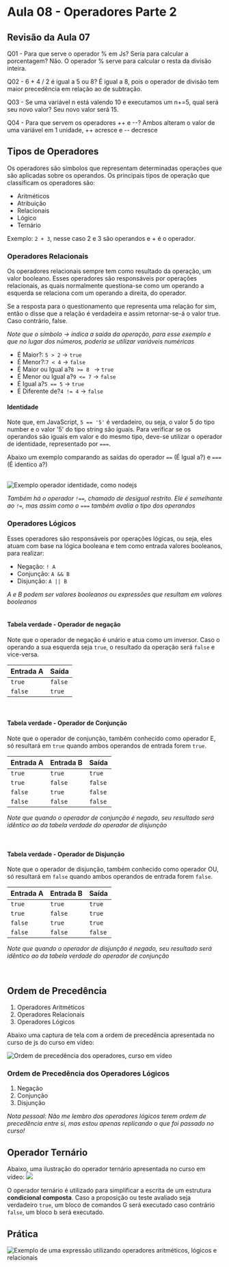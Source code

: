 # Aula 08 - Operadores Parte 2

## Revisão da Aula 07

Q01 - Para que serve o operador % em Js? Seria para calcular a porcentagem?
Não. O operador % serve para calcular o resta da divisão inteira.

Q02 - 6 + 4 / 2 é igual a 5 ou 8?
É igual a 8, pois o operador de divisão tem maior precedência em relação ao de subtração.

Q03 - Se uma variável n está valendo 10 e executamos um n+=5, qual será seu novo valor?
Seu novo valor será 15.

Q04 - Para que servem os operadores ++ e --?
Ambos alteram o valor de uma variável em 1 unidade, ++ acresce e -- decresce

## Tipos de Operadores

Os operadores são símbolos que representam determinadas operações que são aplicadas sobre os operandos. Os principais tipos de operação que classificam os operadores são:

- Aritméticos
- Atribuição
- Relacionais
- Lógico
- Ternário

Exemplo: `2 + 3`, nesse caso 2 e 3 são operandos e + é o operador.

### Operadores Relacionais

Os operadores relacionais sempre tem como resultado da operação, um valor booleano. Esses operadores são responsáveis por operações relacionais, as quais normalmente questiona-se como um operando a esquerda se relaciona com um operando a direita, do operador.

Se a resposta para o questionamento que representa uma relação for sim, então o disse que a relação é verdadeira e assim retornar-se-á o valor true. Caso contrário, false.

_Note que o símbolo -> indica a saída da operação, para esse exemplo e que no lugar dos números, poderia se utilizar variáveis numéricas_

- É Maior?: `5 > 2` -> `true`
- É Menor?:`7 < 4` -> `false`
- É Maior ou Igual a?`8 >= 8 ` -> `true`
- É Menor ou Igual a?`9 <= 7` -> `false`
- É Igual a?`5 == 5` -> `true`
- É Diferente de?`4 != 4` -> `false`

#### Identidade

Note que, em JavaScript, `5 == '5'` é verdadeiro, ou seja, o valor 5 do tipo number e o valor '5' do tipo string são iguais.
Para verificar se os operandos são iguais em valor e do mesmo tipo, deve-se utilizar o operador de identidade, representado por `===`.

Abaixo um exemplo comparando as saídas do operador `==` (É Igual a?) e `===` (É identico a?)<br/> <br/>

![Exemplo operador identidade, como nodejs](operador-de-identidade-ex01.jpg)

_Também há o operador `!==`, chamado de desigual restrito. Ele é semelhante ao `!=`, mas assim como o `===` também avalia o tipo dos operandos_

### Operadores Lógicos

Esses operadores são responsáveis por operações lógicas, ou seja, eles atuam com base na lógica booleana e tem como entrada valores booleanos, para realizar:

- Negação: `! A`
- Conjunção: `A && B`
- Disjunção: `A || B`

_A e B podem ser valores booleanos ou expressões que resultam em valores booleanos_
<br/>
<br/>

#### Tabela verdade - Operador de negação

Note que o operador de negação é unário e atua como um inversor. Caso o operando a sua esquerda seja `true`, o resultado da operação será `false` e vice-versa.

| Entrada A | Saída   |
| --------- | ------- |
| `true`    | `false` |
| `false`   | `true`  |

<br/>

#### Tabela verdade - Operador de Conjunção

Note que o operador de conjunção, também conhecido como operador E, só resultará em `true` quando ambos operandos de entrada forem `true`.

| Entrada A | Entrada B | Saída   |
| --------- | --------- | ------- |
| `true`    | `true`    | `true`  |
| `true`    | `false`   | `false` |
| `false`   | `true`    | `false` |
| `false`   | `false`   | `false` |

_Note que quando o operador de conjunção é negado, seu resultado será idêntico ao da tabela verdade do operador de disjunção_

<br/>

#### Tabela verdade - Operador de Disjunção

Note que o operador de disjunção, também conhecido como operador OU, só resultará em `false` quando ambos operandos de entrada forem `false`.

| Entrada A | Entrada B | Saída   |
| --------- | --------- | ------- |
| `true`    | `true`    | `true`  |
| `true`    | `false`   | `true`  |
| `false`   | `true`    | `true`  |
| `false`   | `false`   | `false` |

_Note que quando o operador de disjunção é negado, seu resultado será idêntico ao da tabela verdade do operador de conjunção_

<br/>

## Ordem de Precedência

1. Operadores Aritméticos
2. Operadores Relacionais
3. Operadores Lógicos

Abaixo uma captura de tela com a ordem de precedência apresentada no curso de js do curso em vídeo: <br/>

![Ordem de precedência dos operadores, curso em vídeo](precedencia-expressoes.jpg)
<br/>

### Ordem de Precedência dos Operadores Lógicos

1. Negação
2. Conjunção
3. Disjunção

_Nota pessoal: Não me lembro dos operadores lógicos terem ordem de precedência entre si, mas estou apenas replicando o que foi passado no curso!_

## Operador Ternário

Abaixo, uma ilustração do operador ternário apresentada no curso em vídeo:
![](operador-ternario-curso-em-video.jpg)

O operador ternário é utilizado para simplificar a escrita de um estrutura **condicional composta**. Caso a proposição ou teste avaliado seja verdadeiro `true`, um bloco de comandos G será executado caso contrário `false`, um bloco b será executado.
<br/>

## Prática

![Exemplo de uma expressão utilizando operadores aritméticos, lógicos e relacionais](aula08-pratica01.jpg)
